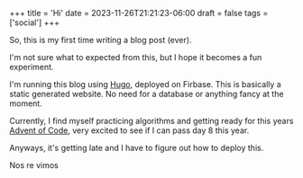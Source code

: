 +++
title = 'Hi'
date = 2023-11-26T21:21:23-06:00
draft = false
tags = ['social']
+++

So, this is my first time writing a blog post (ever).

I'm not sure what to expected from this, but I hope it becomes a fun experiment.

I'm running this blog using [Hugo](https://gohugo.io/), deployed on Firbase. This is basically
a static generated website. No need for a database or anything fancy at the moment.

Currently, I find myself practicing algorithms and getting ready for this years [Advent of Code](https://adventofcode.com/), very excited to see
if I can pass day 8 this year.

Anyways, it's getting late and I have to figure out how to deploy this.

Nos re vimos
